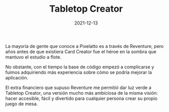 ﻿---
layout: post
title: Tabletop Creator
date: 2021-12-13
description: La mejor manera de crear juegos de mesa
img: assets/img/cover/tabletopcreator.jpg
video: CK0ZA9Cp0xA
tags: [Postmortems]
status: published
action-text: Comprar en Steam
action-link: https://store.steampowered.com/app/861590/Tabletop_Creator/
---

La mayoría de gente que conoce a Pixelatto es a través de Reventure, pero años antes de que existiera Card Creator fue el héroe en la sombra que mantuvo el estudio a flote.

No obstante, con el tiempo la base de código empezó a complicarse y fuimos adquiriendo más experiencia sobre cómo se podría mejorar la aplicación.

El extra financiero que supuso Reventure me permitió dar luz verde a Tabletop Creator, una versión mucho más ambiciosa de la misma visión: hacer accesible, fácil y divertido para cualquier persona crear su propio juego de mesa.

<!-- Sample image embed
![]({{ "/assets/img/content/cardcreatorproto.png" | absolute_url }})
<p class="image-caption">Image caption</p>
-->

<!-- Sample blockquote
<blockquote>
Del juego de cartas me olvidé poco después de empezar la aplicación.
</blockquote>
-->

<!-- Sample responsive video embed
<div class="video-container">
  <iframe style="width: 100%;" src="https://www.youtube.com/embed/liMw3yfeTdo?rel=0" frameborder="0" gesture="media" allow="encrypted-media" allowfullscreen></iframe>
</div>
<p class="image-caption">¡Trailer 2.0, con mucho swing!</p>
-->